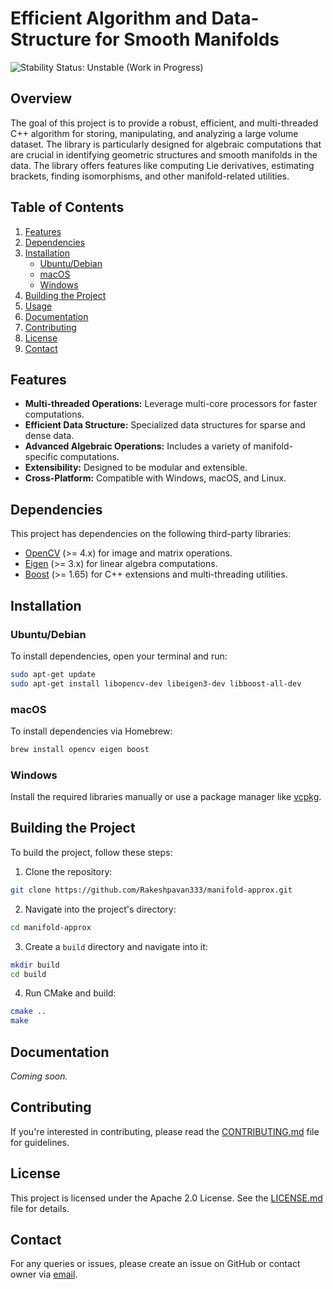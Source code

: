 
# Efficient Algorithm and Data-Structure for Smooth Manifolds 

![Stability Status: Unstable (Work in Progress)](https://img.shields.io/badge/Stability-Unstable-yellow)

## Overview

The goal of this project is to provide a robust, efficient, and multi-threaded C++ algorithm for storing, manipulating, and analyzing a large volume dataset. The library is particularly designed for algebraic computations that are crucial in identifying geometric structures and smooth manifolds in the data. The library offers features like computing Lie derivatives, estimating brackets, finding isomorphisms, and other manifold-related utilities.

## Table of Contents

1. [Features](#features)
2. [Dependencies](#dependencies)
3. [Installation](#installation)
   - [Ubuntu/Debian](#ubuntudebian)
   - [macOS](#macos)
   - [Windows](#windows)
4. [Building the Project](#building-the-project)
5. [Usage](#usage)
6. [Documentation](#documentation)
7. [Contributing](#contributing)
8. [License](#license)
9. [Contact](#contact)

## Features

- **Multi-threaded Operations:** Leverage multi-core processors for faster computations.
- **Efficient Data Structure:** Specialized data structures for sparse and dense data.
- **Advanced Algebraic Operations:** Includes a variety of manifold-specific computations.
- **Extensibility:** Designed to be modular and extensible.
- **Cross-Platform:** Compatible with Windows, macOS, and Linux.

## Dependencies

This project has dependencies on the following third-party libraries:

- [OpenCV](https://opencv.org/) (>= 4.x) for image and matrix operations.
- [Eigen](https://eigen.tuxfamily.org/dox/) (>= 3.x) for linear algebra computations.
- [Boost](https://www.boost.org/) (>= 1.65) for C++ extensions and multi-threading utilities.

## Installation

### Ubuntu/Debian

To install dependencies, open your terminal and run:

```bash
sudo apt-get update
sudo apt-get install libopencv-dev libeigen3-dev libboost-all-dev
```

### macOS

To install dependencies via Homebrew:

```bash
brew install opencv eigen boost
```

### Windows

Install the required libraries manually or use a package manager like [vcpkg](https://github.com/microsoft/vcpkg/).

## Building the Project

To build the project, follow these steps:

1. Clone the repository:

```bash
git clone https://github.com/Rakeshpavan333/manifold-approx.git
```

2. Navigate into the project's directory:

```bash
cd manifold-approx
```

3. Create a `build` directory and navigate into it:

```bash
mkdir build
cd build
```

4. Run CMake and build:

```bash
cmake ..
make
```


## Documentation

_Coming soon._

## Contributing

If you're interested in contributing, please read the [CONTRIBUTING.md](CONTRIBUTING.md) file for guidelines.

## License

This project is licensed under the Apache 2.0 License. See the [LICENSE.md](LICENSE.md) file for details.

## Contact

For any queries or issues, please create an issue on GitHub or contact owner via [email](mailto:rpavan@uw.edu).
